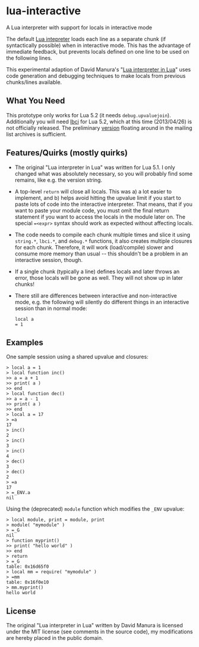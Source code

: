 #                           lua-interactive                          #

A Lua interpreter with support for locals in interactive mode

The default [Lua intepreter][1] loads each line as a separate chunk
(if syntactically possible) when in interactive mode. This has the
advantage of immediate feedback, but prevents locals defined on one
line to be used on the following lines.

This experimental adaption of David Manura's "[Lua interpreter in
Lua][2]" uses code generation and debugging techniques to make locals
from previous chunks/lines available.

  [1]:  http://www.lua.org/manual/5.2/manual.html#7
  [2]:  http://lua-users.org/wiki/LuaInterpreterInLua

##                           What You Need                          ##

This prototype only works for Lua 5.2 (it needs `debug.upvaluejoin`).
Additionally you will need [lbci][3] for Lua 5.2, which at this time
(2013/04/26) is not officially released. The preliminary [version][4]
floating around in the mailing list archives is sufficient.

  [3]:  http://www.tecgraf.puc-rio.br/~lhf/ftp/lua/#lbci
  [4]:  http://lua-users.org/lists/lua-l/2013-04/msg00664.html

##                  Features/Quirks (mostly quirks)                 ##

*   The original "Lua interpreter in Lua" was written for Lua 5.1. I
    only changed what was absolutely necessary, so you will probably
    find some remains, like e.g. the version string.
*   A top-level `return` will close all locals. This was a) a lot
    easier to implement, and b) helps avoid hitting the upvalue limit
    if you start to paste lots of code into the interactive
    interpreter. That means, that if you want to paste your module
    code, you must omit the final return statement if you want to
    access the locals in the module later on. The special `=<expr>`
    syntax should work as expected without affecting locals.
*   The code needs to compile each chunk multiple times and slice it
    using `string.*`, `lbci.*`, and `debug.*` functions, it also
    creates multiple closures for each chunk. Therefore, it will work
    (load/compile) slower and consume more memory than usual -- this
    shouldn't be a problem in an interactive session, though.
*   If a single chunk (typically a line) defines locals and later
    throws an error, those locals will be gone as well. They will not
    show up in later chunks!
*   There still are differences between interactive and
    non-interactive mode, e.g. the following will silently do
    different things in an interactive session than in normal mode:

        local a
        = 1

##                             Examples                             ##

One sample session using a shared upvalue and closures:

    > local a = 1
    > local function inc()
    >> a = a + 1
    >> print( a )
    >> end
    > local function dec()
    >> a = a - 1
    >> print( a )
    >> end
    > local a = 17
    > =a
    17
    > inc()
    2
    > inc()
    3
    > inc()
    4
    > dec()
    3
    > dec()
    2
    > =a
    17
    > =_ENV.a
    nil

Using the (deprecated) `module` function which modifies the `_ENV`
upvalue:

    > local module, print = module, print
    > module( "mymodule" )
    > =_G
    nil
    > function myprint()
    >> print( "hello world" )
    >> end
    > return
    > =_G     
    table: 0x16d65f0
    > local mm = require( "mymodule" )
    > =mm
    table: 0x16f0e10
    > mm.myprint()
    hello world

##                              License                             ##

The original "Lua interpreter in Lua" written by David Manura is
licensed under the MIT license (see comments in the source code), my
modifications are hereby placed in the public domain.

